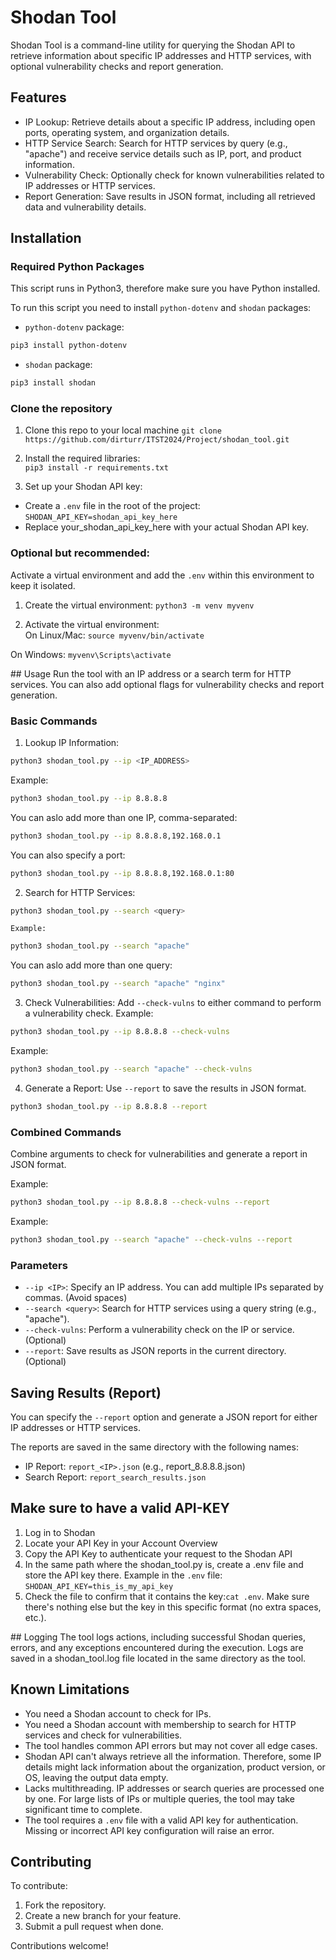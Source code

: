 # Shodan Tool
Shodan Tool is a command-line utility for querying the Shodan API to retrieve information about specific IP addresses and HTTP services, with optional vulnerability checks and report generation.

## Features
- IP Lookup: Retrieve details about a specific IP address, including open ports, operating system, and organization details.
- HTTP Service Search: Search for HTTP services by query (e.g., "apache") and receive service details such as IP, port, and product information.
- Vulnerability Check: Optionally check for known vulnerabilities related to IP addresses or HTTP services.
- Report Generation: Save results in JSON format, including all retrieved data and vulnerability details.

## Installation
### Required Python Packages
This script runs in Python3, therefore make sure you have Python installed. 

To run this script you need to install `python-dotenv` and `shodan` packages:

- `python-dotenv` package:
```bash
pip3 install python-dotenv
```
- `shodan` package:
```bash
pip3 install shodan
```

### Clone the repository  
1. Clone this repo to your local machine
`git clone https://github.com/dirturr/ITST2024/Project/shodan_tool.git`  

2. Install the required libraries:  
`pip3 install -r requirements.txt`

3. Set up your Shodan API key:
- Create a `.env` file in the root of the project:
`SHODAN_API_KEY=shodan_api_key_here`
- Replace your_shodan_api_key_here with your actual Shodan API key.

### Optional but recommended:
Activate a virtual environment and add the `.env` within this environment to keep it isolated.

1. Create the virtual environment: 
`python3 -m venv myvenv`

2. Activate the virtual environment:  
On Linux/Mac:
`source myvenv/bin/activate`

On Windows:
`myvenv\Scripts\activate`

## Usage
Run the tool with an IP address or a search term for HTTP services. You can also add optional flags for vulnerability checks and report generation.

### Basic Commands
1. Lookup IP Information:
```bash
python3 shodan_tool.py --ip <IP_ADDRESS>
```
Example:
```bash
python3 shodan_tool.py --ip 8.8.8.8
```
You can aslo add more than one IP, comma-separated:
```bash
python3 shodan_tool.py --ip 8.8.8.8,192.168.0.1
```
You can also specify a port:
```bash
python3 shodan_tool.py --ip 8.8.8.8,192.168.0.1:80
```

2. Search for HTTP Services:
```bash
python3 shodan_tool.py --search <query>
```
    Example:
```bash
python3 shodan_tool.py --search "apache"
```
You can aslo add more than one query:
```bash
python3 shodan_tool.py --search "apache" "nginx"
```

3. Check Vulnerabilities: Add `--check-vulns` to either command to perform a vulnerability check.
Example:
```bash
python3 shodan_tool.py --ip 8.8.8.8 --check-vulns
```
Example:
```bash
python3 shodan_tool.py --search "apache" --check-vulns
```
4. Generate a Report: Use `--report` to save the results in JSON format.
```bash
python3 shodan_tool.py --ip 8.8.8.8 --report
```

### Combined Commands
Combine arguments to check for vulnerabilities and generate a report  in JSON format.

Example:
```bash
python3 shodan_tool.py --ip 8.8.8.8 --check-vulns --report
```
Example:
```bash
python3 shodan_tool.py --search "apache" --check-vulns --report
```

### Parameters
- `--ip <IP>`: Specify an IP address. You can add multiple IPs separated by commas.  (Avoid spaces)
- `--search <query>`: Search for HTTP services using a query string (e.g., "apache").
- `--check-vulns`: Perform a vulnerability check on the IP or service. (Optional)
- `--report`: Save results as JSON reports in the current directory. (Optional)

## Saving Results (Report)
You can specify the `--report` option and generate a JSON report for either IP addresses or HTTP services.

The reports are saved in the same directory with the following names:

- IP Report: `report_<IP>.json` (e.g., report_8.8.8.8.json)
- Search Report: `report_search_results.json`

## Make sure to have a valid API-KEY
1. Log in to Shodan
2. Locate your API Key in your Account Overview
3. Copy the API Key to authenticate your request to the Shodan API
4. In the same path where the shodan_tool.py is, create a .env file and store the API key there. Example in the `.env` file: `SHODAN_API_KEY=this_is_my_api_key`
5. Check the file to confirm that it contains the key:`cat .env`. Make sure there's nothing else but the key in this specific format (no extra spaces, etc.).

## Logging
The tool logs actions, including successful Shodan queries, errors, and any exceptions encountered during the execution. Logs are saved in a shodan_tool.log file located in the same directory as the tool.

## Known Limitations
- You need a Shodan account to check for IPs.
- You need a Shodan account with membership to search for HTTP services and check for vulnerabilities.
- The tool handles common API errors but may not cover all edge cases.
- Shodan API can't always retrieve all the information. Therefore, some IP details might lack information about the organization, product version, or OS, leaving the output data empty.
- Lacks multithreading. IP addresses or search queries are processed one by one. For large lists of IPs or multiple queries, the tool may take significant time to complete.
- The tool requires a `.env` file with a valid API key for authentication. Missing or incorrect API key configuration will raise an error.

## Contributing
To contribute:

1. Fork the repository.
2. Create a new branch for your feature.
3. Submit a pull request when done.

Contributions welcome!